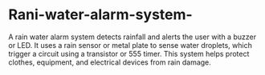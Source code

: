 # Rani-water-alarm-system-
A rain water alarm system detects rainfall and alerts the user with a buzzer or LED. It uses a rain sensor or metal plate to sense water droplets, which trigger a circuit using a transistor or 555 timer. This system helps protect clothes, equipment, and electrical devices from rain damage.
